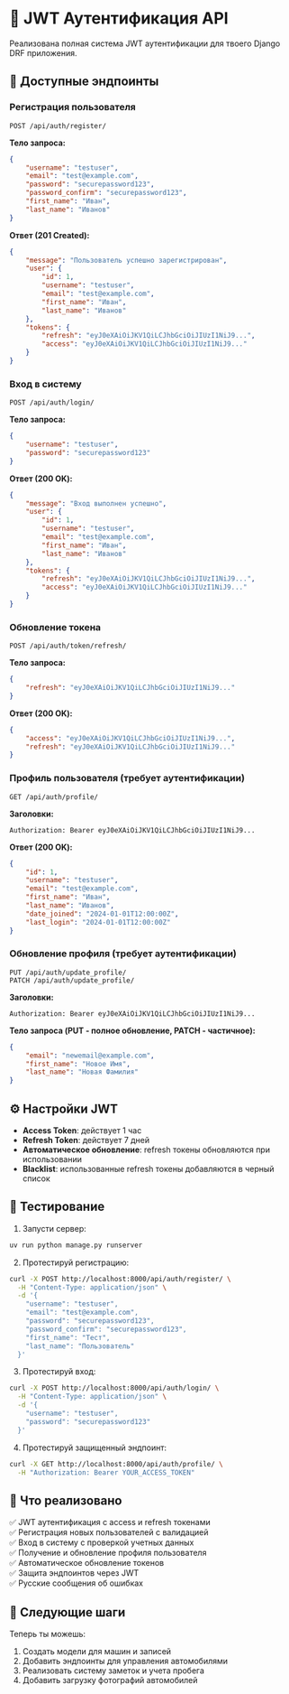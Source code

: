 # 🔐 JWT Аутентификация API

Реализована полная система JWT аутентификации для твоего Django DRF приложения.

## 🚀 Доступные эндпоинты

### Регистрация пользователя
```
POST /api/auth/register/
```

**Тело запроса:**
```json
{
    "username": "testuser",
    "email": "test@example.com",
    "password": "securepassword123",
    "password_confirm": "securepassword123",
    "first_name": "Иван",
    "last_name": "Иванов"
}
```

**Ответ (201 Created):**
```json
{
    "message": "Пользователь успешно зарегистрирован",
    "user": {
        "id": 1,
        "username": "testuser",
        "email": "test@example.com",
        "first_name": "Иван",
        "last_name": "Иванов"
    },
    "tokens": {
        "refresh": "eyJ0eXAiOiJKV1QiLCJhbGciOiJIUzI1NiJ9...",
        "access": "eyJ0eXAiOiJKV1QiLCJhbGciOiJIUzI1NiJ9..."
    }
}
```

### Вход в систему
```
POST /api/auth/login/
```

**Тело запроса:**
```json
{
    "username": "testuser",
    "password": "securepassword123"
}
```

**Ответ (200 OK):**
```json
{
    "message": "Вход выполнен успешно",
    "user": {
        "id": 1,
        "username": "testuser",
        "email": "test@example.com",
        "first_name": "Иван",
        "last_name": "Иванов"
    },
    "tokens": {
        "refresh": "eyJ0eXAiOiJKV1QiLCJhbGciOiJIUzI1NiJ9...",
        "access": "eyJ0eXAiOiJKV1QiLCJhbGciOiJIUzI1NiJ9..."
    }
}
```

### Обновление токена
```
POST /api/auth/token/refresh/
```

**Тело запроса:**
```json
{
    "refresh": "eyJ0eXAiOiJKV1QiLCJhbGciOiJIUzI1NiJ9..."
}
```

**Ответ (200 OK):**
```json
{
    "access": "eyJ0eXAiOiJKV1QiLCJhbGciOiJIUzI1NiJ9...",
    "refresh": "eyJ0eXAiOiJKV1QiLCJhbGciOiJIUzI1NiJ9..."
}
```

### Профиль пользователя (требует аутентификации)
```
GET /api/auth/profile/
```

**Заголовки:**
```
Authorization: Bearer eyJ0eXAiOiJKV1QiLCJhbGciOiJIUzI1NiJ9...
```

**Ответ (200 OK):**
```json
{
    "id": 1,
    "username": "testuser",
    "email": "test@example.com",
    "first_name": "Иван",
    "last_name": "Иванов",
    "date_joined": "2024-01-01T12:00:00Z",
    "last_login": "2024-01-01T12:00:00Z"
}
```

### Обновление профиля (требует аутентификации)
```
PUT /api/auth/update_profile/
PATCH /api/auth/update_profile/
```

**Заголовки:**
```
Authorization: Bearer eyJ0eXAiOiJKV1QiLCJhbGciOiJIUzI1NiJ9...
```

**Тело запроса (PUT - полное обновление, PATCH - частичное):**
```json
{
    "email": "newemail@example.com",
    "first_name": "Новое Имя",
    "last_name": "Новая Фамилия"
}
```

## ⚙️ Настройки JWT

- **Access Token**: действует 1 час
- **Refresh Token**: действует 7 дней
- **Автоматическое обновление**: refresh токены обновляются при использовании
- **Blacklist**: использованные refresh токены добавляются в черный список

## 🧪 Тестирование

1. Запусти сервер:
```bash
uv run python manage.py runserver
```

2. Протестируй регистрацию:
```bash
curl -X POST http://localhost:8000/api/auth/register/ \
  -H "Content-Type: application/json" \
  -d '{
    "username": "testuser",
    "email": "test@example.com", 
    "password": "securepassword123",
    "password_confirm": "securepassword123",
    "first_name": "Тест",
    "last_name": "Пользователь"
  }'
```

3. Протестируй вход:
```bash
curl -X POST http://localhost:8000/api/auth/login/ \
  -H "Content-Type: application/json" \
  -d '{
    "username": "testuser",
    "password": "securepassword123"
  }'
```

4. Протестируй защищенный эндпоинт:
```bash
curl -X GET http://localhost:8000/api/auth/profile/ \
  -H "Authorization: Bearer YOUR_ACCESS_TOKEN"
```

## 🔧 Что реализовано

✅ JWT аутентификация с access и refresh токенами  
✅ Регистрация новых пользователей с валидацией  
✅ Вход в систему с проверкой учетных данных  
✅ Получение и обновление профиля пользователя  
✅ Автоматическое обновление токенов  
✅ Защита эндпоинтов через JWT  
✅ Русские сообщения об ошибках  

## 📝 Следующие шаги

Теперь ты можешь:
1. Создать модели для машин и записей
2. Добавить эндпоинты для управления автомобилями
3. Реализовать систему заметок и учета пробега
4. Добавить загрузку фотографий автомобилей

